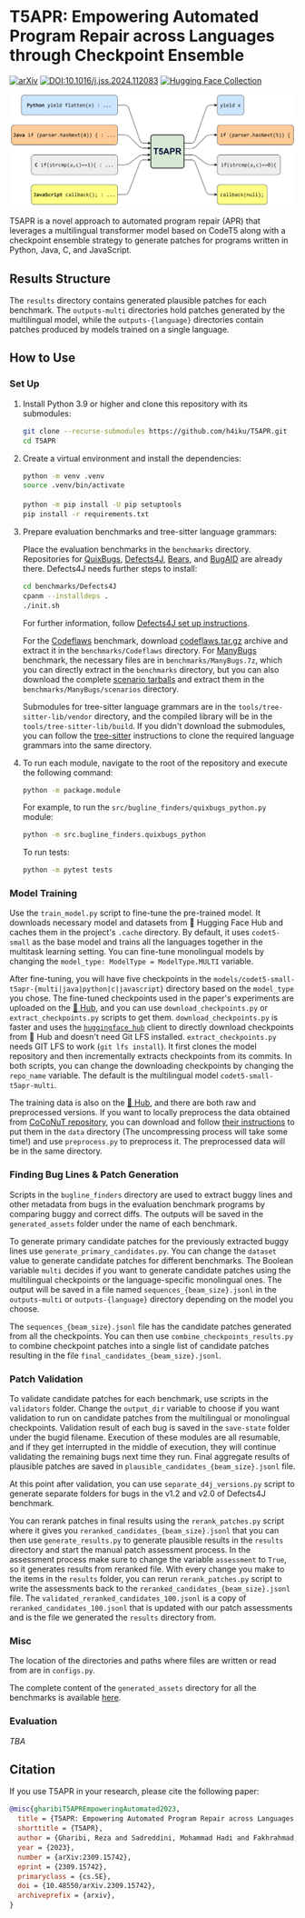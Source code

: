 # T5APR: Empowering Automated Program Repair across Languages through Checkpoint Ensemble
[![arXiv](https://img.shields.io/badge/arXiv-2309.15742-b31b1b)](https://arxiv.org/abs/2309.15742)
[![DOI:10.1016/j.jss.2024.112083](https://img.shields.io/badge/DOI-10.1016/j.jss.2024.112083-0274b4)](https://doi.org/10.1016/j.jss.2024.112083)
[![Hugging Face Collection](https://img.shields.io/badge/🤗_Collection-Data_&_Model-ffd21e)](https://huggingface.co/collections/h4iku/t5apr-6514a09a8f20a8ccf7b07f5d)

![T5APR overview](T5APR.png)

T5APR is a novel approach to automated program repair (APR) that leverages a multilingual transformer model based on CodeT5 along with a checkpoint ensemble strategy to generate patches for programs written in Python, Java, C, and JavaScript.

## Results Structure

The ‍`results` directory contains generated plausible patches for each benchmark. The `outputs-multi` directories hold patches generated by the multilingual model, while the `outputs-{language}` directories contain patches produced by models trained on a single language.


## How to Use 

### Set Up

1. Install Python 3.9 or higher and clone this repository with its submodules:

    ```bash
    git clone --recurse-submodules https://github.com/h4iku/T5APR.git
    cd T5APR
    ```

2. Create a virtual environment and install the dependencies:

    ```bash
    python -m venv .venv
    source .venv/bin/activate

    python -m pip install -U pip setuptools
    pip install -r requirements.txt
    ```

3. Prepare evaluation benchmarks and tree-sitter language grammars:

    Place the evaluation benchmarks in the `benchmarks` directory. Repositories for [QuixBugs](https://github.com/jkoppel/QuixBugs), [Defects4J](https://github.com/rjust/defects4j/), [Bears](https://github.com/bears-bugs/bears-benchmark), and [BugAID](https://dl.acm.org/doi/abs/10.1145/2950290.2950308) are already there. Defects4J needs further steps to install:

    ```bash
    cd benchmarks/Defects4J
    cpanm --installdeps .
    ./init.sh
    ```
    For further information, follow [Defects4J set up instructions](https://github.com/rjust/defects4j/#setting-up-defects4j).

    For the [Codeflaws](https://codeflaws.github.io/) benchmark, download [codeflaws.tar.gz](http://www.comp.nus.edu.sg/%7Erelease/codeflaws/codeflaws.tar.gz) archive and extract it in the `benchmarks/Codeflaws` directory. For [ManyBugs](https://repairbenchmarks.cs.umass.edu/) benchmark, the necessary files are in `benchmarks/ManyBugs.7z`, which you can directly extract in the `benchmarks` directory, but you can also download the complete [scenario tarballs](https://repairbenchmarks.cs.umass.edu/ManyBugs/scenarios/) and extract them in the `benchmarks/ManyBugs/scenarios` directory.
    
    Submodules for tree-sitter language grammars are in the `tools/tree-sitter-lib/vendor` directory, and the compiled library will be in the `tools/tree-sitter-lib/build`. If you didn't download the submodules, you can follow the [tree-sitter](https://github.com/tree-sitter/py-tree-sitter) instructions to clone the required language grammars into the same directory.

4. To run each module, navigate to the root of the repository and execute the following command:

    ```bash
    python -m package.module
    ```

    For example, to run the `src/bugline_finders/quixbugs_python.py` module:

    ```bash
    python -m src.bugline_finders.quixbugs_python
    ```

    To run tests:

    ```bash
    python -m pytest tests
    ```


### Model Training

Use the `train_model.py` script to fine-tune the pre-trained model. It downloads necessary model and datasets from 🤗 Hugging Face Hub and caches them in the project's `.cache` directory. By default, it uses `codet5-small` as the base model and trains all the languages together in the multitask learning setting. You can fine-tune monolingual models by changing the `model_type: ModelType = ModelType.MULTI` variable.

After fine-tuning, you will have five checkpoints in the `models/codet5-small-t5apr-{multi|java|python|c|javascript}` directory based on the `model_type` you chose. The fine-tuned checkpoints used in the paper's experiments are uploaded on the [🤗 Hub](https://huggingface.co/collections/h4iku/t5apr-6514a09a8f20a8ccf7b07f5d), and you can use `download_checkpoints.py` or `extract_checkpoints.py` scripts to get them. `download_checkpoints.py` is faster and uses the [`huggingface_hub`](https://github.com/huggingface/huggingface_hub) client to directly download checkpoints from 🤗 Hub and doesn't need Git LFS installed. `extract_checkpoints.py` needs GIT LFS to work (`git lfs install`). It first clones the model repository and then incrementally extracts checkpoints from its commits. In both scripts, you can change the downloading checkpoints by changing the `repo_name` variable. The default is the multilingual model `codet5-small-t5apr-multi`.

The training data is also on the [🤗 Hub](https://huggingface.co/collections/h4iku/t5apr-6514a09a8f20a8ccf7b07f5d), and there are both raw and preprocessed versions. If you want to locally preprocess the data obtained from [CoCoNuT repository](https://github.com/lin-tan/CoCoNut-Artifact/releases/tag/training_data_1.0.0), you can download and follow [their instructions](https://github.com/lin-tan/CoCoNut-Artifact/releases/download/training_data_1.0.0/readme.md) to put them in the `data` directory (The uncompressing process will take some time!) and use `preprocess.py` to preprocess it. The preprocessed data will be in the same directory.


### Finding Bug Lines & Patch Generation

Scripts in the `bugline_finders` directory are used to extract buggy lines and other metadata from bugs in the evaluation benchmark programs by comparing buggy and correct diffs. The outputs will be saved in the `generated_assets` folder under the name of each benchmark.

To generate primary candidate patches for the previously extracted buggy lines use `generate_primary_candidates.py`. You can change the `dataset` value to generate candidate patches for different benchmarks. The Boolean variable `multi` decides if you want to generate candidate patches using the multilingual checkpoints or the language-specific monolingual ones. The output will be saved in a file named `sequences_{beam_size}.jsonl` in the `outputs-multi` or `outputs-{language}` directory depending on the model you choose.

The `sequences_{beam_size}.jsonl` file has the candidate patches generated from all the checkpoints. You can then use `combine_checkpoints_results.py` to combine checkpoint patches into a single list of candidate patches resulting in the file `final_candidates_{beam_size}.jsonl`.


### Patch Validation

To validate candidate patches for each benchmark, use scripts in the `validators` folder. Change the `output_dir` variable to choose if you want validation to run on candidate patches from the multilingual or monolingual checkpoints. Validation result of each bug is saved in the `save-state` folder under the bugid filename. Execution of these modules are all resumable, and if they get interrupted in the middle of execution, they will continue validating the remaining bugs next time they run. Final aggregate results of plausible patches are saved in `plausible_candidates_{beam_size}.jsonl` file.

At this point after validation, you can use `separate_d4j_versions.py` script to generate separate folders for bugs in the v1.2 and v2.0 of Defects4J benchmark.

You can rerank patches in final results using the `rerank_patches.py` script where it gives you `reranked_candidates_{beam_size}.jsonl` that you can then use `generate_results.py` to generate plausible results in the `results` directory and start the manual patch assessment process. In the assessment process make sure to change the variable `assessment` to `True`, so it generates results from reranked file. With every change you make to the items in the `results` folder, you can rerun `rerank_patches.py` script to write the assessments back to the `reranked_candidates_{beam_size}.jsonl` file. The `validated_reranked_candidates_100.jsonl` is a copy of `reranked_candidates_100.jsonl` that is updated with our patch assessments and is the file we generated the `results` directory from.


### Misc

The location of the directories and paths where files are written or read from are in `configs.py`.

The complete content of the `generated_assets` directory for all the benchmarks is available [here](https://mega.nz/file/VE8xgbCL#7A0755iOptQonLbQYwnJ2Tw83XBsHq0UiFiJfT-_EcE).


### Evaluation
*TBA*


## Citation

If you use T5APR in your research, please cite the following paper:

```bibtex
@misc{gharibiT5APREmpoweringAutomated2023,
  title = {T5APR: Empowering Automated Program Repair across Languages through Checkpoint Ensemble},
  shorttitle = {T5APR},
  author = {Gharibi, Reza and Sadreddini, Mohammad Hadi and Fakhrahmad, Seyed Mostafa},
  year = {2023},
  number = {arXiv:2309.15742},
  eprint = {2309.15742},
  primaryclass = {cs.SE},
  doi = {10.48550/arXiv.2309.15742},
  archiveprefix = {arxiv},
}
```